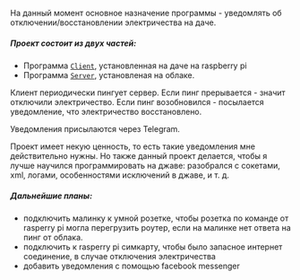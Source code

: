 На данный момент основное назначение программы - уведомлять об отключении/восстановлении электричества на даче.

##### Проект состоит из двух частей:

* Программа [`Client`](https://github.com/SevyConst/Dacha/tree/master/Client), установленная на даче на raspberry pi
* Программа [`Server`](https://github.com/SevyConst/Dacha/tree/master/Server), установленая на облаке.

Клиент периодически пингует сервер. Если пинг прерывается - значит отключили электричество. Если пинг возобновился - посылается уведомление, что электричество восстановлено.

Уведомления присылаются через Telegram.

Проект имеет некую ценность, то есть такие уведомления мне действительно нужны. Но также данный проект делается, чтобы я лучше научился программировать на джаве: разобрался с сокетами, xml, логами, особенностями исключений в джаве, и т. д.

##### Дальнейшие планы:
 
* подключить малинку к умной розетке, чтобы розетка по команде от rasperry pi могла перегрузить роутер, если на малинке нет ответа на пинг от облака.
* подключить к rasperry pi симкарту, чтобы было запасное интернет соединение, в случае отключения электричества
* добавить уведомления с помощью facebook messenger